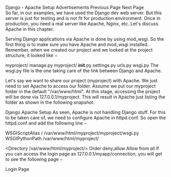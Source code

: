 


Django - Apache Setup
Advertisements
 Previous Page Next Page  
So far, in our examples, we have used the Django dev web server. But this server is just for testing and is not fit for production environment. Once in production, you need a real server like Apache, Nginx, etc. Let's discuss Apache in this chapter.

Serving Django applications via Apache is done by using mod_wsgi. So the first thing is to make sure you have Apache and mod_wsgi installed. Remember, when we created our project and we looked at the project structure, it looked like −

myproject/
   manage.py
   myproject/
      __init__.py
      settings.py
      urls.py
      wsgi.py
The wsgi.py file is the one taking care of the link between Django and Apache.

Let's say we want to share our project (myproject) with Apache. We just need to set Apache to access our folder. Assume we put our myproject folder in the default "/var/www/html". At this stage, accessing the project will be done via 127.0.0.1/myproject. This will result in Apache just listing the folder as shown in the following snapshot.

Django Apache Setup
As seen, Apache is not handling Django stuff. For this to be taken care of, we need to configure Apache in httpd.conf. So open the httpd.conf and add the following line −

WSGIScriptAlias / /var/www/html/myproject/myproject/wsgi.py
WSGIPythonPath /var/www/html/myproject/

<Directory /var/www/html/myproject/>
   <Files wsgi.py>
      Order deny,allow
      Allow from all
   </Files>
</Directory>
If you can access the login page as 127.0.0.1/myapp/connection, you will get to see the following page −

Login Page



